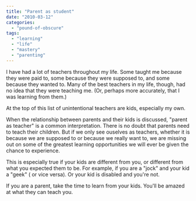 ```yaml
---
title: "Parent as student"
date: "2010-03-12"
categories: 
  - "pound-of-obscure"
tags: 
  - "learning"
  - "life"
  - "mastery"
  - "parenting"
---
```


I have had a lot of teachers throughout my life. Some taught me because they were paid to, some because they were supposed to, and some because they wanted to. Many of the best teachers in my life, though, had no idea that they were teaching me. (Or, perhaps more accurately, that I was learning from them.)

At the top of this list of unintentional teachers are kids, especially my own.

When the relationship between parents and their kids is discussed, "parent as teacher" is a common interpretation. There is no doubt that parents need to teach their children. But if we only see ouselves as teachers, whether it is because we are supposed to or because we really want to, we are missing out on some of the greatest learning opportunities we will ever be given the chance to experience.

This is especially true if your kids are different from you, or different from what you expected them to be. For example, if you are a "jock" and your kid a "geek" ( or vice versa). Or your kid is disabled and you're not.

If you are a parent, take the time to learn from your kids. You'll be amazed at what they can teach you.
